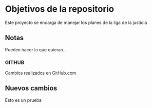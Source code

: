 # Objetivos de la repositorio

Este proyecto se encarga de manejar los planes de la liga de la justicia


## Notas
Pueden hacer lo que quieran...


### GITHUB
Cambios realizados en GitHub.com

## Nuevos cambios
Esto es un prueba
